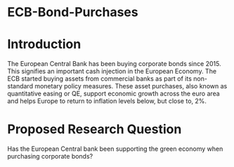 # ECB-Bond-Purchases
# Introduction
The European Central Bank has been buying corporate bonds since 2015. This signifies an important cash injection in the European Economy. The ECB started buying assets from commercial banks as part of its non-standard monetary policy measures. These asset purchases, also known as quantitative easing or QE, support economic growth across the euro area and helps Europe to return to inflation levels below, but close to, 2%.

# Proposed Research Question
Has the European Central bank been supporting the green economy when purchasing corporate bonds?


